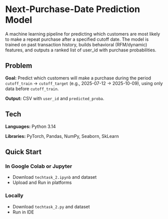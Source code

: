 # Next-Purchase-Date Prediction Model
A machine learning pipeline for predicting which customers are most likely to make a repeat purchase after a specified cutoff date.
The model is trained on past transaction history, builds behavioral (RFM/dynamic) features, and outputs a ranked list of user_id with purchase probabilities.

## Problem

**Goal:** Predict which customers will make a purchase during the period `cutoff_train` → `cutoff_target` (e.g., 2025-07-12 → 2025-10-09), using only data before `cutoff_train`.

**Output:** CSV with `user_id` and `predicted_proba`.

## Tech
**Languages:** Python 3.14

**Libraries:** PyTorch, Pandas, NumPy, Seaborn, SkLearn 

## Quick Start

### In Google Colab or Jupyter
- Download `techtask_2.ipynb` and dataset
- Upload and Run in platforms

### Locally
- Download `techtask_2.py` and dataset
- Run in IDE

